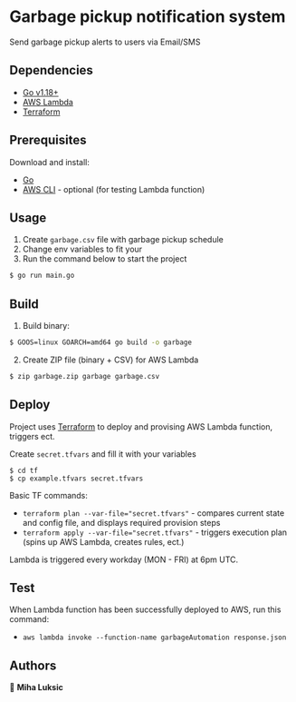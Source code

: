# Garbage pickup notification system

Send garbage pickup alerts to users via Email/SMS

## Dependencies

-   [Go v1.18+](https://go.dev/doc/install)
-   [AWS Lambda](https://aws.amazon.com/lambda/)
-   [Terraform](https://www.terraform.io/)

## Prerequisites

Download and install:

-   [Go](https://go.dev/doc/install)
-   [AWS CLI](https://docs.aws.amazon.com/cli/latest/userguide/getting-started-install.html) - optional (for testing Lambda function) 

## Usage

1. Create `garbage.csv` file with garbage pickup schedule
2. Change env variables to fit your
3. Run the command below to start the project

```bash
$ go run main.go
```

## Build

1. Build binary:
```bash
$ GOOS=linux GOARCH=amd64 go build -o garbage
```

2. Create ZIP file (binary + CSV) for AWS Lambda
```bash
$ zip garbage.zip garbage garbage.csv
```

## Deploy

Project uses [Terraform](https://www.terraform.io/) to deploy and provising AWS Lambda function, triggers ect.

Create `secret.tfvars` and fill it with your variables
```
$ cd tf
$ cp example.tfvars secret.tfvars
```

Basic TF commands:
- `terraform plan --var-file="secret.tfvars"` - compares current state and config file, and displays required provision steps
- `terraform apply --var-file="secret.tfvars"` - triggers execution plan (spins up AWS Lambda, creates rules, ect.)

Lambda is triggered every workday (MON - FRI) at 6pm UTC.

## Test

When Lambda function has been successfully deployed to AWS, run this command:

- `aws lambda invoke --function-name garbageAutomation response.json`

## Authors

👤 **Miha Luksic**

